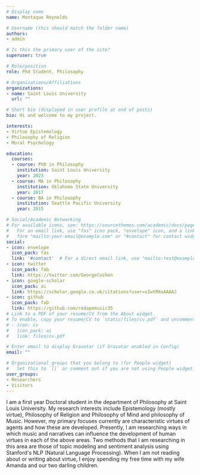 ```yaml
---
# Display name
name: Montaque Reynolds

# Username (this should match the folder name)
authors:
- admin

# Is this the primary user of the site?
superuser: true

# Role/position
role: Phd Student, Philosophy

# Organizations/Affiliations
organizations:
- name: Saint Louis University
  url: ""

# Short bio (displayed in user profile at end of posts)
bio: Hi and welcome to my project. 

interests:
- Virtue Epistemology
- Philosophy of Religion
- Moral Psychology

education:
  courses:
  - course: PhD in Philosophy
    institution: Saint Louis University
    year: 2023
  - course: MA in Philosophy
    institution: Oklahoma State University
    year: 2017
  - course: BA in Philosophy
    institution: Seattle Pacific University
    year: 2015

# Social/Academic Networking
# For available icons, see: https://sourcethemes.com/academic/docs/page-builder/#icons
#   For an email link, use "fas" icon pack, "envelope" icon, and a link in the
#   form "mailto:your-email@example.com" or "#contact" for contact widget.
social:
- icon: envelope
  icon_pack: fas
  link: '#contact'  # For a direct email link, use "mailto:test@example.org".
- icon: twitter
  icon_pack: fab
  link: https://twitter.com/GeorgeCushen
- icon: google-scholar
  icon_pack: ai
  link: https://scholar.google.co.uk/citations?user=sIwtMXoAAAAJ
- icon: github
  icon_pack: fab
  link: https://github.com/redapemusic35
# Link to a PDF of your resume/CV from the About widget.
# To enable, copy your resume/CV to `static/files/cv.pdf` and uncomment the lines below.
# - icon: cv
#   icon_pack: ai
#   link: files/cv.pdf

# Enter email to display Gravatar (if Gravatar enabled in Config)
email: ""

# Organizational groups that you belong to (for People widget)
#   Set this to `[]` or comment out if you are not using People widget.
user_groups:
- Researchers
- Visitors
---
```


I am a first year Doctoral student in the department of Philosophy at
Saint Louis University. My research interests include Epistemology (mostly
virtue), Philosophy of Religion and Philosophy of Mind and philosophy of
Music. However, my primary focuses currently are characteristic virtues of agents and how these are developed. Presently, I am researching ways in which music and narratives can influence the development of human virtues in each of the above areas. Two methods that I am researching in this area are those of topic modeling and sentiment analysis using Stanford's NLP (Natural Language Processing). When I am not reading about or writing about virtue, I
enjoy spending my free time with my wife Amanda and our two darling children.
 
